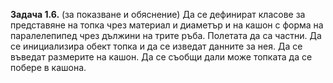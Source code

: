 **Задача 1.6.** (за показване и обяснение) Да се дефинират класове за представяне на топка чрез материал и диаметър и на кашон с форма на паралелепипед чрез дължини на трите ръба. Полетата да са частни. Да се инициализира обект топка и да се изведат данните за нея. Да се въведат размерите на кашон. Да се съобщи дали може топката да се побере в кашона.